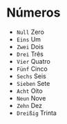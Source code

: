 # Números

-   `Null` Zero
-   `Eins` Um
-   `Zwei` Dois
-   `Drei` Três
-   `Vier` Quatro
-   `Fünf` Cinco
-   `Sechs` Seis
-   `Sieben` Sete
-   `Acht` Oito
-   `Neun` Nove
-   `Zehn` Dez
-   `Dreißig` Trinta
